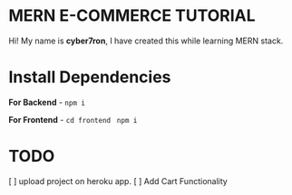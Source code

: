 # MERN E-COMMERCE TUTORIAL

Hi! My name is **cyber7ron**, I have created this while learning MERN stack.


# Install Dependencies

**For Backend** - `npm i`

**For Frontend** - `cd frontend` ` npm i`

# TODO

[ ] upload project on heroku app.
[ ] Add Cart Functionality